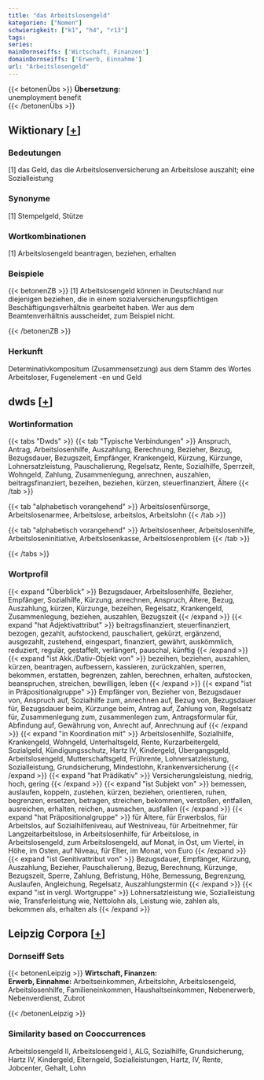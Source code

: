 ```yaml
---
title: "das Arbeitslosengeld"
kategorien: ["Nomen"]
schwierigkeit: ["k1", "h4", "r13"]
tags:
series:
mainDornseiffs: ['Wirtschaft, Finanzen']
domainDornseiffs: ['Erwerb, Einnahme']
url: "Arbeitslosengeld"
---
```


{{< betonenÜbs >}}
**Übersetzung:**  
unemployment benefit  
{{< /betonenÜbs >}}

## Wiktionary [[+](https://de.wiktionary.org/wiki/Arbeitslosengeld)]

### Bedeutungen
[1] das Geld, das die Arbeitslosenversicherung an Arbeitslose auszahlt; eine Sozialleistung  

### Synonyme
[1] Stempelgeld, Stütze  

### Wortkombinationen
[1] Arbeitslosengeld beantragen, beziehen, erhalten  

### Beispiele
{{< betonenZB >}}
[1] Arbeitslosengeld können in Deutschland nur diejenigen beziehen, die in einem sozialversicherungspflichtigen Beschäftigungsverhältnis gearbeitet haben. Wer aus dem Beamtenverhältnis ausscheidet, zum Beispiel nicht.  

{{< /betonenZB >}}
### Herkunft
Determinativkompositum (Zusammensetzung) aus dem Stamm des Wortes Arbeitsloser, Fugenelement -en und Geld  



## dwds [[+](https://www.dwds.de/wb/Arbeitslosengeld)]

### Wortinformation
{{< tabs "Dwds" >}}
{{< tab "Typische Verbindungen" >}}
Anspruch, Antrag, Arbeitslosenhilfe, Auszahlung, Berechnung, Bezieher, Bezug, Bezugsdauer, Bezugszeit, Empfänger, Krankengeld, Kürzung, Kürzunge, Lohnersatzleistung, Pauschalierung, Regelsatz, Rente, Sozialhilfe, Sperrzeit, Wohngeld, Zahlung, Zusammenlegung, anrechnen, auszahlen, beitragsfinanziert, bezeihen, beziehen, kürzen, steuerfinanziert, Ältere
{{< /tab >}}

{{< tab "alphabetisch vorangehend" >}}
Arbeitslosenfürsorge, Arbeitslosenarmee, Arbeitslose, arbeitslos, Arbeitslohn
{{< /tab >}}

{{< tab "alphabetisch vorangehend" >}}
Arbeitslosenheer, Arbeitslosenhilfe, Arbeitsloseninitiative, Arbeitslosenkasse, Arbeitslosenproblem
{{< /tab >}}

{{< /tabs >}}

### Wortprofil
{{< expand "Überblick" >}} Bezugsdauer, Arbeitslosenhilfe, Bezieher, Empfänger, Sozialhilfe, Kürzung, anrechnen, Anspruch, Ältere, Bezug, Auszahlung, kürzen, Kürzunge, bezeihen, Regelsatz, Krankengeld, Zusammenlegung, beziehen, auszahlen, Bezugszeit {{< /expand >}}
{{< expand "hat Adjektivattribut" >}} beitragsfinanziert, steuerfinanziert, bezogen, gezahlt, aufstockend, pauschaliert, gekürzt, ergänzend, ausgezahlt, zustehend, eingespart, finanziert, gewährt, auskömmlich, reduziert, regulär, gestaffelt, verlängert, pauschal, künftig {{< /expand >}}
{{< expand "ist Akk./Dativ-Objekt von" >}} bezeihen, beziehen, auszahlen, kürzen, beantragen, aufbessern, kassieren, zurückzahlen, sperren, bekommen, erstatten, begrenzen, zahlen, berechnen, erhalten, aufstocken, beanspruchen, streichen, bewilligen, leben {{< /expand >}}
{{< expand "ist in Präpositionalgruppe" >}} Empfänger von, Bezieher von, Bezugsdauer von, Anspruch auf, Sozialhilfe zum, anrechnen auf, Bezug von, Bezugsdauer für, Bezugsdauer beim, Kürzunge beim, Antrag auf, Zahlung von, Regelsatz für, Zusammenlegung zum, zusammenlegen zum, Antragsformular für, Abfindung auf, Gewährung von, Anrecht auf, Anrechnung auf {{< /expand >}}
{{< expand "in Koordination mit" >}} Arbeitslosenhilfe, Sozialhilfe, Krankengeld, Wohngeld, Unterhaltsgeld, Rente, Kurzarbeitergeld, Sozialgeld, Kündigungsschutz, Hartz IV, Kindergeld, Übergangsgeld, Arbeitslosengeld, Mutterschaftsgeld, Frührente, Lohnersatzleistung, Sozialleistung, Grundsicherung, Mindestlohn, Krankenversicherung {{< /expand >}}
{{< expand "hat Prädikativ" >}} Versicherungsleistung, niedrig, hoch, gering {{< /expand >}}
{{< expand "ist Subjekt von" >}} bemessen, auslaufen, koppeln, zustehen, kürzen, beziehen, orientieren, ruhen, begrenzen, ersetzen, betragen, streichen, bekommen, verstoßen, entfallen, ausreichen, erhalten, reichen, ausmachen, ausfallen {{< /expand >}}
{{< expand "hat Präpositionalgruppe" >}} für Ältere, für Erwerbslos, für Arbeitslos, auf Sozialhilfeniveau, auf Westniveau, für Arbeitnehmer, für Langzeitarbeitslose, in Arbeitslosenhilfe, für Arbeitslose, in Arbeitslosengeld, zum Arbeitslosengeld, auf Monat, in Ost, um Viertel, in Höhe, im Osten, auf Niveau, für Elter, im Monat, von Euro {{< /expand >}}
{{< expand "ist Genitivattribut von" >}} Bezugsdauer, Empfänger, Kürzung, Auszahlung, Bezieher, Pauschalierung, Bezug, Berechnung, Kürzunge, Bezugszeit, Sperre, Zahlung, Befristung, Höhe, Bemessung, Begrenzung, Auslaufen, Angleichung, Regelsatz, Auszahlungstermin {{< /expand >}}
{{< expand "ist in vergl. Wortgruppe" >}} Lohnersatzleistung wie, Sozialleistung wie, Transferleistung wie, Nettolohn als, Leistung wie, zahlen als, bekommen als, erhalten als {{< /expand >}}

## Leipzig Corpora [[+](https://corpora.uni-leipzig.de/en/res?word=Arbeitslosengeld&corpusId=deu_newscrawl-public_2018)]

### Dornseiff Sets
{{< betonenLeipzig >}}
**Wirtschaft, Finanzen:**  
**Erwerb, Einnahme:** Arbeitseinkommen, Arbeitslohn, Arbeitslosengeld, Arbeitslosenhilfe, Familieneinkommen, Haushaltseinkommen, Nebenerwerb, Nebenverdienst, Zubrot  

{{< /betonenLeipzig >}}

### Similarity based on Cooccurrences
Arbeitslosengeld II, Arbeitslosengeld I, ALG, Sozialhilfe, Grundsicherung, Hartz IV, Kindergeld, Elterngeld, Sozialleistungen, Hartz, IV, Rente, Jobcenter, Gehalt, Lohn

